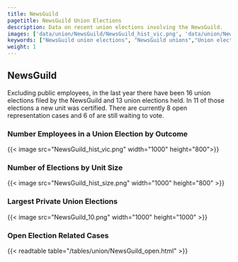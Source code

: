```yaml
---
title: NewsGuild
pagetitle: NewsGuild Union Elections
description: Data on recent union elections involving the NewsGuild.
images: ['data/union/NewsGuild/NewsGuild_hist_vic.png', 'data/union/NewsGuild/NewsGuild_hist_size.png', 'data/union/NewsGuild/NewsGuild_10.png']
keywords: ["NewsGuild union elections", "NewsGuild unions","Union elections"]
weight: 1
---
```

##  NewsGuild

Excluding public employees, in the last year there have been 16 union elections filed by the NewsGuild and 13 union elections held. In 11 of those elections a new unit was certified. There are currently 8 open representation cases and 6 of are still waiting to vote.

### Number Employees in a Union Election by Outcome
{{< image src="NewsGuild_hist_vic.png" width="1000" height="800">}}

### Number of Elections by Unit Size
{{< image src="NewsGuild_hist_size.png" width="1000" height="800" >}}

### Largest Private Union Elections
{{< image src="NewsGuild_10.png" width="1000" height="1000"  >}}

### Open Election Related Cases
{{< readtable table="/tables/union/NewsGuild_open.html" >}}

